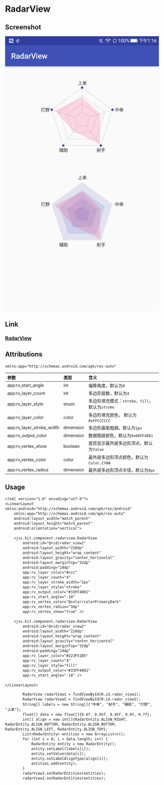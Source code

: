 # RadarView

## Screenshot
![](../../capture/screenshot/RadarView01.jpg)

## Link
[<h3>RadarView</h3>](/jsc/kit/component/radarview)

## Attributions
`xmlns:app="http://schemas.android.com/apk/res-auto"`

| 参数 | 类型 | 含义 |
|:---|:---|:---|
| app:rv_start_angle | int | 偏移角度，默认为`0` |
| app:rv_layer_count | int | 多边形层数，默认为`4` |
| app:rv_layer_style | enum | 多边形填充模式：`stroke`、`fill`，默认为`stroke` |
| app:rv_layer_color | color | 多边形填充颜色， 默认为`0xFFCCCCCC` |
| app:rv_layer_stroke_width | dimension | 多边形画笔粗细，默认为`1px` |
| app:rv_output_color | dimension | 数据图层颜色，默认为`0x66FF4081` |
| app:rv_vertex_show | boolean | 是否显示最外层多边形顶点，默认为`false` |
| app:rv_vertex_color | color | 最外层多边形顶点颜色，默认为`Color.CYAN` |
| app:rv_vertex_radius | dimension | 最外层多边形顶点半径，默认为`8px` |

## Usage
```
<?xml version="1.0" encoding="utf-8"?>
<LinearLayout xmlns:android="http://schemas.android.com/apk/res/android"
    xmlns:app="http://schemas.android.com/apk/res-auto"
    android:layout_width="match_parent"
    android:layout_height="match_parent"
    android:orientation="vertical">

    <jsc.kit.component.radarview.RadarView
        android:id="@+id/radar_view1"
        android:layout_width="220dp"
        android:layout_height="wrap_content"
        android:layout_gravity="center_horizontal"
        android:layout_marginTop="32dp"
        android:padding="24dp"
        app:rv_layer_color="#ccc"
        app:rv_layer_count="4"
        app:rv_layer_stroke_width="2px"
        app:rv_layer_style="stroke"
        app:rv_output_color="#33FF4081"
        app:rv_start_angle="-18"
        app:rv_vertex_color="@color/colorPrimaryDark"
        app:rv_vertex_radius="3dp"
        app:rv_vertex_show="true" />

    <jsc.kit.component.radarview.RadarView
        android:id="@+id/radar_view2"
        android:layout_width="220dp"
        android:layout_height="wrap_content"
        android:layout_gravity="center_horizontal"
        android:layout_marginTop="32dp"
        android:padding="24dp"
        app:rv_layer_color="#223F51B5"
        app:rv_layer_count="4"
        app:rv_layer_style="fill"
        app:rv_output_color="#33FF4081"
        app:rv_start_angle="-18" />

</LinearLayout>
```
```
        RadarView radarView1 = findViewById(R.id.radar_view1);
        RadarView radarView2 = findViewById(R.id.radar_view2);
        String[] labels = new String[]{"中单", "射手", "辅助", "打野", "上单"};
        float[] data = new float[]{0.6f, 0.95f, 0.45f, 0.9f, 0.7f};
        int[] align = new int[]{RadarEntity.ALIGN_RIGHT, RadarEntity.ALIGN_BOTTOM, RadarEntity.ALIGN_BOTTOM, RadarEntity.ALIGN_LEFT, RadarEntity.ALIGN_TOP};
        List<RadarEntity> entities = new ArrayList<>();
        for (int i = 0; i < data.length; i++) {
            RadarEntity entity = new RadarEntity();
            entity.setLabel(labels[i]);
            entity.setValue(data[i]);
            entity.setLabelAlignType(align[i]);
            entities.add(entity);
        }
        radarView1.setRadarEntities(entities);
        radarView2.setRadarEntities(entities);
```
